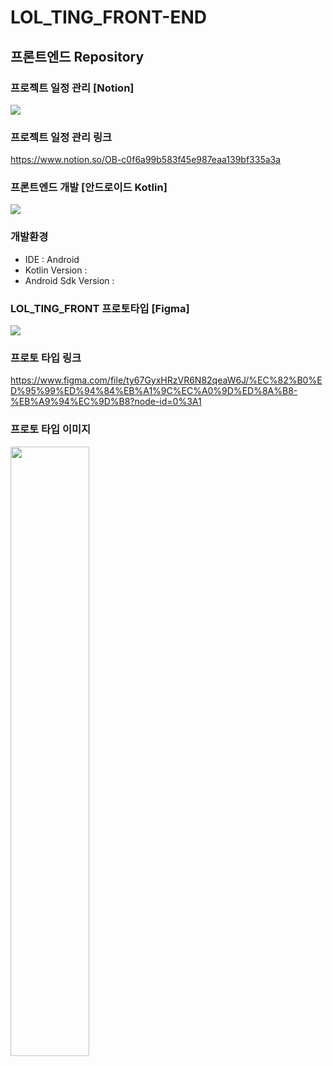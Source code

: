 # LOL_TING_FRONT-END
## 프론트엔드 Repository
### 프로젝트 일정 관리 [Notion]
<img src = "https://user-images.githubusercontent.com/63548551/194883235-12a4cbbc-b648-4dff-805e-b811da58bc82.jpg" >

### 프로젝트 일정 관리 링크
https://www.notion.so/OB-c0f6a99b583f45e987eaa139bf335a3a

### 프론트엔드 개발 [안드로이드 Kotlin]
<img src = "https://user-images.githubusercontent.com/63548551/194883519-2ae466f3-f821-4fb6-b8da-e4ad9cd210dc.png" >

### 개발환경 
- IDE : Android
- Kotlin Version : 
- Android Sdk Version : 

  
      
### LOL_TING_FRONT 프로토타입 [Figma]
<img src = "https://user-images.githubusercontent.com/63548551/194869532-d7ca1998-e506-483a-a1ae-be1ffb3976cf.png" >

### 프로토 타입 링크 
https://www.figma.com/file/ty67GyxHRzVR6N82qeaW6J/%EC%82%B0%ED%95%99%ED%94%84%EB%A1%9C%EC%A0%9D%ED%8A%B8-%EB%A9%94%EC%9D%B8?node-id=0%3A1  


### 프로토 타입 이미지 
<img src = "https://user-images.githubusercontent.com/63548551/194869131-9ddf3341-3dad-4cb2-bdc8-9b766cfc73b2.png" width="50%" height="50%">




